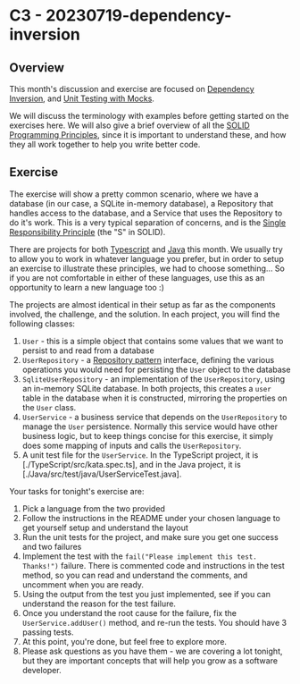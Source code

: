 # C3 - 20230719-dependency-inversion

## Overview
This month's discussion and exercise are focused on [Dependency Inversion](https://en.wikipedia.org/wiki/Dependency_inversion_principle), and [Unit Testing with Mocks](https://www.telerik.com/products/mocking/unit-testing.aspx). 

We will discuss the terminology with examples before getting started on the exercises here. We will also give a brief overview of all the [SOLID Programming Principles](http://blog.cleancoder.com/uncle-bob/2020/10/18/Solid-Relevance.html), since it is important to understand these, and how they all work together to help you write better code.

## Exercise
The exercise will show a pretty common scenario, where we have a database (in our case, a SQLite in-memory database), a Repository that handles access to the database, and a Service that uses the Repository to do it's work. This is a very typical separation of concerns, and is the [Single Responsibility Principle](https://en.wikipedia.org/wiki/Single-responsibility_principle) (the "S" in SOLID).

There are projects for both [Typescript](./TypeScript) and [Java](./Java) this month. We usually try to allow you to work in whatever language you prefer, but in order to setup an exercise to illustrate these principles, we had to choose something... So if you are not comfortable in either of these languages, use this as an opportunity to learn a new language too :)

The projects are almost identical in their setup as far as the components involved, the challenge, and the solution. In each project, you will find the following classes:
1. `User` - this is a simple object that contains some values that we want to persist to and read from a database
2. `UserRepository` - a [Repository pattern](https://medium.com/@pererikbergman/repository-design-pattern-e28c0f3e4a30) interface, defining the various operations you would need for persisting the `User` object to the database
3. `SqliteUserRepository` - an implementation of the `UserRepository`, using an in-memory SQLite database. In both projects, this creates a `user` table in the database when it is constructed, mirroring the properties on the `User` class.
4. `UserService` - a business service that depends on the `UserRepository` to manage the `User` persistence. Normally this service would have other business logic, but to keep things concise for this exercise, it simply does some mapping of inputs and calls the `UserRepository`.
5. A unit test file for the `UserService`. In the TypeScript project, it is [./TypeScript/src/kata.spec.ts], and in the Java project, it is [./Java/src/test/java/UserServiceTest.java].

Your tasks for tonight's exercise are:
1. Pick a language from the two provided
2. Follow the instructions in the README under your chosen language to get yourself setup and understand the layout
3. Run the unit tests for the project, and make sure you get one success and two failures
4. Implement the test with the `fail("Please implement this test. Thanks!")` failure. There is commented code and instructions in the test method, so you can read and understand the comments, and uncomment when you are ready.
5. Using the output from the test you just implemented, see if you can understand the reason for the test failure.
6. Once you understand the root cause for the failure, fix the `UserService.addUser()` method, and re-run the tests. You should have 3 passing tests.
7. At this point, you're done, but feel free to explore more.
8. Please ask questions as you have them - we are covering a lot tonight, but they are important concepts that will help you grow as a software developer.
